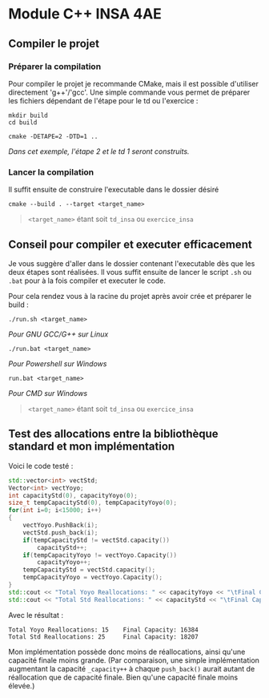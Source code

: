 # Module C++ INSA 4AE

## Compiler le projet

### Préparer la compilation

Pour compiler le projet je recommande CMake, mais il est possible d'utiliser directement 'g++'/'gcc'.
Une simple commande vous permet de préparer les fichiers dépendant de l'étape pour le td ou l'exercice :

```
mkdir build
cd build
```
```
cmake -DETAPE=2 -DTD=1 ..
```
_Dans cet exemple, l'étape 2 et le td 1 seront construits._

### Lancer la compilation

Il suffit ensuite de construire l'executable dans le dossier désiré

```
cmake --build . --target <target_name>
```
>`<target_name>` étant soit `td_insa` ou `exercice_insa`

## Conseil pour compiler et executer efficacement

Je vous suggère d'aller dans le dossier contenant l'executable dès que les deux étapes sont réalisées. Il vous suffit ensuite de lancer le script `.sh` ou `.bat` pour à la fois compiler et executer le code.

Pour cela rendez vous à la racine du projet après avoir crée et préparer le build :
```
./run.sh <target_name>
```
_Pour GNU GCC/G++ sur Linux_

```
./run.bat <target_name>
```
_Pour Powershell sur Windows_
```
run.bat <target_name>
```
_Pour CMD sur Windows_
>`<target_name>` étant soit `td_insa` ou `exercice_insa`

## Test des allocations entre la bibliothèque standard et mon implémentation

Voici le code testé :

```cpp
std::vector<int> vectStd;
Vector<int> vectYoyo;
int capacityStd(0), capacityYoyo(0);
size_t tempCapacityStd(0), tempCapacityYoyo(0);
for(int i=0; i<15000; i++)
{
    vectYoyo.PushBack(i);
    vectStd.push_back(i);
    if(tempCapacityStd != vectStd.capacity())
        capacityStd++;
    if(tempCapacityYoyo != vectYoyo.Capacity())
        capacityYoyo++;
    tempCapacityStd = vectStd.capacity();
    tempCapacityYoyo = vectYoyo.Capacity();
}
std::cout << "Total Yoyo Reallocations: " << capacityYoyo << "\tFinal Capacity: " << tempCapacityYoyo << std::endl;
std::cout << "Total Std Reallocations: " << capacityStd << "\tFinal Capacity: " << tempCapacityStd << std::endl;
```

Avec le résultat :

```
Total Yoyo Reallocations: 15    Final Capacity: 16384
Total Std Reallocations: 25     Final Capacity: 18207
```
Mon implémentation possède donc moins de réallocations, ainsi qu'une capacité finale moins grande. (Par comparaison, une simple implémentation augmentant la capacité `_capacity++` à chaque `push_back()` aurait autant de réallocation que de capacité finale. Bien qu'une capacité finale moins élevée.)